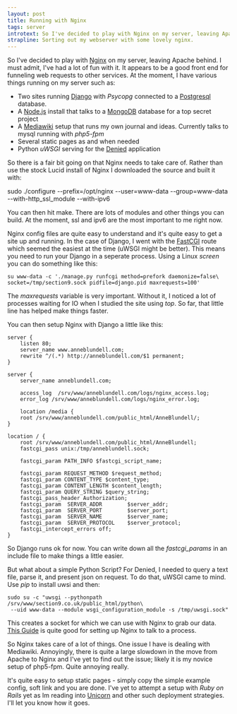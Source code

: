 ```yaml
---
layout: post
title: Running with Nginx
tags: server 
introtext: So I've decided to play with Nginx on my server, leaving Apache behind. I must admit, I've had a lot of fun with it. It appears to be a good front end for funneling web requests to other services.
strapline: Sorting out my webserver with some lovely nginx.
---
```


So I've decided to play with [Nginx](http://wiki.nginx.org/) on my server, leaving Apache behind. I must admit, I've had a lot of fun with it. It appears to be a good front end for funneling web requests to other services. At the moment, I have various things running on my server such as:


* Two sites running [Django](http://www.djangoproject.com/) with *Psycopg* connected to a [Postgresql](www.postgresql.org) database.
* A [Node.js](nodejs.org) install that talks to a [MongoDB](www.mongodb.org) database for a top secret project
* A [Mediawiki](http://www.mediawiki.org) setup that runs my own journal and ideas. Currently talks to mysql running with *php5-fpm*
* Several static pages as and when needed
* Python *uWSGI* serving for the [Denied](http://saito.section9.co.uk) application


So there is a fair bit going on that Nginx needs to take care of. Rather than use the stock Lucid install of Nginx I downloaded the source and built it with:

 sudo ./configure --prefix=/opt/nginx --user=www-data --group=www-data --with-http_ssl_module --with-ipv6

You can then hit make. There are lots of modules and other things you can build. At the moment, ssl and ipv6 are the most important to me right now.

Nginx config files are quite easy to understand and it's quite easy to get a site up and running. In the case of Django, I went with the [FastCGI](https://docs.djangoproject.com/en/dev/howto/deployment/fastcgi/) route which seemed the easiest at the time (uWSGI might be better). This means you need to run your Django in a seperate process. Using a Linux *screen* you can do something like this:

	su www-data -c './manage.py runfcgi method=prefork daemonize=false\ 
	socket=/tmp/section9.sock pidfile=django.pid maxrequests=100'

The *maxrequests* variable is very important. Without it, I noticed a lot of processes waiting for IO when I studied the site using *top*. So far, that little line has helped make things faster.


You can then setup Nginx with Django a little like this:

	server {
 		listen 80;
 		server_name www.anneblundell.com;
 		rewrite ^/(.*) http://anneblundell.com/$1 permanent;
 	}

 	server {
        server_name anneblundell.com;

        access_log  /srv/www/anneblundell.com/logs/nginx_access.log;
		error_log /srv/www/anneblundell.com/logs/nginx_error.log;

		location /media {
		root /srv/www/anneblundell.com/public_html/AnneBlundell/;
	}

	location / {
		root /srv/www/anneblundell.com/public_html/AnneBlundell;
		fastcgi_pass unix:/tmp/anneblundell.sock;

		fastcgi_param PATH_INFO $fastcgi_script_name;

		fastcgi_param REQUEST_METHOD $request_method;
        fastcgi_param CONTENT_TYPE $content_type;
       	fastcgi_param CONTENT_LENGTH $content_length;
		fastcgi_param QUERY_STRING $query_string;
		fastcgi_pass_header Authorization;
        fastcgi_param  SERVER_ADDR        $server_addr;
		fastcgi_param  SERVER_PORT        $server_port;
		fastcgi_param  SERVER_NAME        $server_name;
		fastcgi_param  SERVER_PROTOCOL 	  $server_protocol; 
		fastcgi_intercept_errors off;
	}	

So Django runs ok for now. You can write down all the *fastcgi_params* in an include file to make things a little easier.


But what about a simple Python Script? For Denied, I needed to query a text file, parse it, and present json on request. To do that, uWSGI came to mind. Use *pip* to install uwsi and then:

	sudo su -c "uwsgi --pythonpath /srv/www/section9.co.uk/public_html/python\
	 --uid www-data --module wsgi_configuration_module -s /tmp/uwsgi.sock"

This creates a socket for which we can use with Nginx to grab our data. [This Guide](http://kbeezie.com/view/circuits-nginx-uwsgi/) is quite good for setting up Nginx to talk to a process.


So Nginx takes care of a lot of things. One issue I have is dealing with Mediawiki. Annoyingly, there is quite a large slowdown in the move from Apache to Nginx and I've yet to find out the issue; likely it is my novice setup of php5-fpm. Quite annoying really. 

It's quite easy to setup static pages - simply copy the simple example config, soft link and you are done. I've yet to attempt a setup with *Ruby on Rails* yet as Im reading into [Unicorn](https://github.com/blog/517-unicorn) and other such deployment strategies. I'll let you know how it goes.